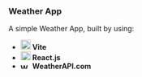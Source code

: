 ### Weather App

A simple Weather App, built by using:
<ul>
<b>
<li><img src="https://vitejs.dev/logo-with-shadow.png" alt="Vite" width="20" height="20"> Vite <br></li>
<li><img src="https://upload.wikimedia.org/wikipedia/commons/thumb/a/a7/React-icon.svg/2300px-React-icon.svg.png" alt="React.js" width="20" height="18"> React.js </li>
<li><img src="https://cdn.weatherapi.com/v4/images/weatherapi_logo.png" alt="WeatherAPI.com" width="20" height="10"> WeatherAPI.com <br></li>
</b>
</ul>
